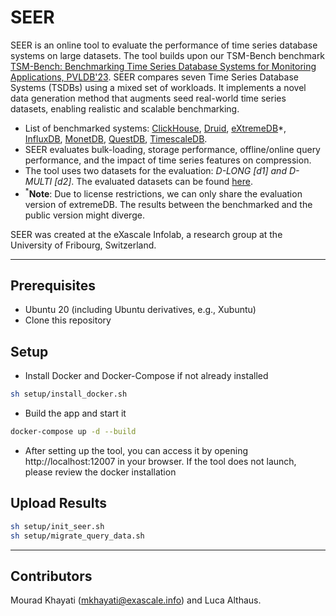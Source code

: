 # SEER

SEER is an online tool to evaluate the performance of time series database systems on large datasets.
The tool builds upon our TSM-Bench benchmark [TSM-Bench: Benchmarking Time Series Database Systems for Monitoring Applications, PVLDB'23](https://www.vldb.org/pvldb/vol16/p3363-khelifati.pdf).
SEER compares seven Time Series Database Systems (TSDBs) using a mixed set of workloads. It implements a novel data generation method that augments seed real-world time series datasets, enabling realistic and scalable benchmarking. 
<!---
Technical details can be found in the paper SEER: An End-to-End Toolkit to Evaluate Time Series Database Systems, SIGMOD'24
-->
- List of benchmarked systems: [ClickHouse](https://clickhouse.com/), [Druid](https://druid.apache.org/), [eXtremeDB](https://www.mcobject.com/)*, [InfluxDB](https://docs.influxdata.com/influxdb/v1.7/), [MonetDB](https://www.monetdb.org/easy-setup/), [QuestDB](https://questdb.io/), [TimescaleDB](https://www.timescale.com/).
- SEER evaluates bulk-loading,  storage performance, offline/online query performance, and the impact of time series features on compression.
- The tool uses two datasets for the evaluation: *D-LONG [d1] and D-MULTI [d2]*. The evaluated datasets can be found [here](https://github.com/eXascaleInfolab/TSM-Bench/tree/main/datasets).
- <sup>*</sup>**Note**: Due to license restrictions, we can only share the evaluation version of extremeDB. The results between the benchmarked and the public version might diverge. 


 SEER was created at the eXascale Infolab, a research group at the University of Fribourg, Switzerland. 

___


##  Prerequisites

- Ubuntu 20 (including Ubuntu derivatives, e.g., Xubuntu) 
- Clone this repository 

[//]: # (- Install Docker and Docker-Compose)

[//]: # (___)


## Setup
- Install Docker and Docker-Compose if not already installed
```bash
sh setup/install_docker.sh
```  

- Build the app and start it
```bash
docker-compose up -d --build
```

- After setting up the tool, you can access it by opening http://localhost:12007 in your browser. If the tool does not launch, please review the docker installation


##  Upload Results

```bash
sh setup/init_seer.sh
sh setup/migrate_query_data.sh
```


___

## Contributors

Mourad Khayati (mkhayati@exascale.info) and Luca Althaus.

[//]: # (### Load query data into django models)

[//]: # (Open the django shell)

[//]: # (```bash)

[//]: # (docker exec -it $container_id python3 manage.py shell)

[//]: # (```)

[//]: # (Inside the shell execute the following commands:)

[//]: # (```python)

[//]: # (from djangoProject.models.load_query_data import load_offline_query_data)

[//]: # (load_offline_query_data&#40;&#41;)

[//]: # (```)

[//]: # (Quit the django shell using Ctr-Z.)

<!---



###  Live Systems Configuration

The installation and loading of the systems for the live execution setup can be found [here](systems/README.md).


## SEER Extension

### New Datasets

- To add datasets to the feature compression: [link](compression_data/README.md).

- To add datasets to the time series generation: [link](generation/README.md).

### New System's results
- offline
1. Go to `query_data/offline_queries` folder:
2. Select the dataset folder and add the results of the system in a file system_name.csv
    the file contains the following columns:
    - runtime: the computed runtime of the query
    - variance: the variance of the query
    - query: the query e.g q4
    - n_s : the number of sensors
    - n_st : the number of stations
    - timerange : the time range of the query
3. Go to `views/offline_queries_view.py` update the context of the query class and add the system to systems (line 32).
4. Go to "djangoProject/models/load_query_data.py" and add the system to the systems list (line 10).
5. Load the query data into the django models
   ```bash
   sh setup/sh setup/migrate_query_data.sh
   ```

- online
1. Go to `query_data/online_queries` folder:
2. Select the dataset folder and add the results of the system in a file system_name.csv
    the file contains the following columns:
    - runtime: the computed runtime of the query
    - variance: the variance of the query
    - query: the query e.g q4
    - n_s : the number of sensors
    - n_st : the number of stations
    - timerange : the time range of the query
    - insertion_rate: the ingestion rate 
3. Go to `views/online_queries_view.py` update the context of the query class and add the system to systems (line 38).

## Useful commands

### Open the django shell to run python code in tools environment

```bash
docker ps
```

Replace $container_id with the id of the app container and run 

```bash
docker exec -it $container_id python3 manage.py shell
```
-->

